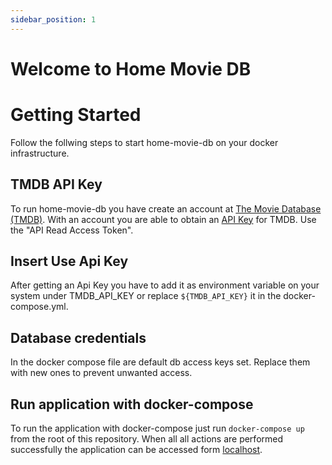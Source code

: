```yaml
---
sidebar_position: 1
---
```


# Welcome to Home Movie DB

# Getting Started
Follow the follwing steps to start home-movie-db on your docker infrastructure.

## TMDB API Key
To run home-movie-db you have create an account at [The Movie Database (TMDB)](https://www.themoviedb.org/signup?language=de).
With an account you are able to obtain an [API Key](https://www.themoviedb.org/settings/api) for TMDB.
Use the "API Read Access Token".

## Insert Use Api Key
After getting an Api Key you have to add it as environment variable on your system under TMDB_API_KEY or replace ```${TMDB_API_KEY}``` it in the docker-compose.yml.

## Database credentials
In the docker compose file are default db access keys set. Replace them with new ones to prevent unwanted access.

## Run application with docker-compose
To run the application with docker-compose just run ```docker-compose up``` from the root of this repository.
When all all actions are performed successfully the application can be accessed form [localhost](http://localhost:8080).


